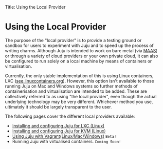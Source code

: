 Title: Using the Local Provider

# Using the Local Provider

The purpose of the "local provider" is to provide a testing ground or sandbox
for users to experiment with Juju and to speed up the process of writing
charms. Although Juju is intended to work on bare metal (via
[MAAS](http://maas.ubuntu.com)) or through a variety of cloud providers or your
own private cloud, it can also be configured to run solely on a local machine
by means of containers or virtualisation.

Currently, the only stable implementation of this is using Linux containers,
LXC ([see linuxcontainers.org](http://linuxcontainers.org/)). However, this
option isn't available to those running Juju on Mac and Windows systems so
further methods of containerisation and virtualisation are intended to be
added. These are collectively referred to as using "the local provider", even
though the actual underlying technology may be very different. Whichever method
you use, ultimately it should be largely transparent to the user.

The following pages cover the different local providers available:

  - [Installing and configuring Juju for LXC (Linux)](../config-LXC.html)
  - [Installing and configuring Juju for KVM (Linux)](../config-KVM.html)
  - [Using Juju with Vagrant(Linux/Mac/Windows)](../config-vagrant.html) `Beta!`
  - Running Juju with virtualised containers. `Coming Soon!`
